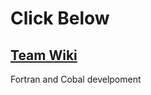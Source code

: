 # Click Below
## [Team Wiki](https://github.com/jmcmillan72/HashRen-Manage/wiki)
Fortran and Cobal develpoment
